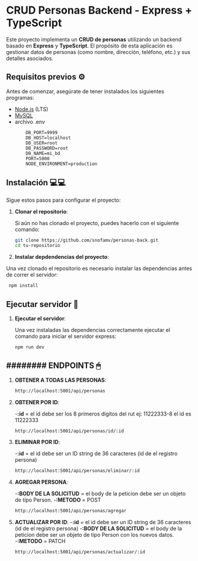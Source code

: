 # CRUD Personas Backend - Express + TypeScript

Este proyecto implementa un **CRUD de personas** utilizando un backend basado en **Express** y **TypeScript**. El propósito de esta aplicación es gestionar datos de personas (como nombre, dirección, teléfono, etc.) y sus detalles asociados.

## Requisitos previos ⚙️

Antes de comenzar, asegúrate de tener instalados los siguientes programas:

- [Node.js](https://nodejs.org) (LTS)
- [MySQL](https://www.mysql.com)
- archivo .env
    ```
        DB_PORT=9999
        DB_HOST=localhost
        DB_USER=root
        DB_PASSWORD=root
        DB_NAME=mi_bd
        PORT=5000
        NODE_ENVIRONMENT=production
    ```

## Instalación 💻💻

Sigue estos pasos para configurar el proyecto:

1. **Clonar el repositorio**:

   Si aún no has clonado el proyecto, puedes hacerlo con el siguiente comando:

   ```bash
   git clone https://github.com/snofamv/personas-back.git
   cd tu-repositorio
   ```

2. **Instalar depdendencias del proyecto**:

  Una vez clonado el repositorio es necesario instalar las dependencias antes de correr el servidor:

   ```bash
    npm install
   ```

## Ejecutar servidor 🚀
1. **Ejecutar el servidor**:

     Una vez instaladas las dependencias correctamente ejecutar el comando para iniciar el servidor express:

   ```bash
   npm run dev
   ```


## ########        ENDPOINTS 🖱  
1. **OBTENER A TODAS LAS PERSONAS**:
   ```bash
   http://localhost:5001/api/personas
   ```
2. **OBTENER POR ID**:

   -**:id** = el id debe ser los 8 primeros digitos del rut ej: 11222333-8 el id es 11222333
   ```bash
   http://localhost:5001/api/personas/id/:id
   ```
3. **ELIMINAR POR ID**:

   -**:id** = el id debe ser un ID string de 36 caracteres (id de el registro persona)
   ```bash
   http://localhost:5001/api/personas/eliminar/:id
   ```
4. **AGREGAR PERSONA**:

   -**:BODY DE LA SOLICITUD** = el body de la peticion debe ser un objeto de tipo Person.
    -**:METODO** = POST
   ```bash
   http://localhost:5001/api/personas/agregar
   ```
4. **ACTUALIZAR POR ID**:
   -**:id** = el id debe ser un ID string de 36 caracteres (id de el registro persona)
   -**:BODY DE LA SOLICITUD** = el body de la peticion debe ser un objeto de tipo Person con los nuevos datos.
    -**:METODO** = PATCH
   ```bash
   http://localhost:5001/api/personas/actualizar/:id
   ```
